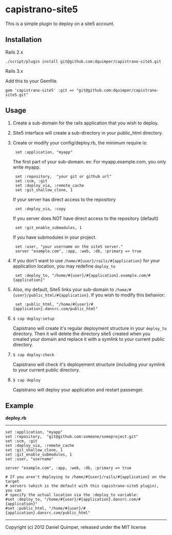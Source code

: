 capistrano-site5
===============

This is a simple plugin to deploy on a site5 account.

Installation
------------

Rails 2.x

	./script/plugin install git@github.com:dquimper/capistrano-site5.git

Rails 3.x

Add this to your Gemfile.

	gem 'capistrano-site5' :git => "git@github.com:dquimper/capistrano-site5.git"


Usage
-----

1. Create a sub-domain for the rails application that you wish to deploy.
2. Site5 interface will create a sub-directory in your public_html directory.
3. Create or modify your config/deploy.rb, the minimum require is:

		set :application, "myapp"

	The first part of your sub-domain. ex: For myapp.example.com, you only write myapp.

		set :repository,  "your git or github url"
		set :scm, :git
		set :deploy_via, :remote_cache
		set :git_shallow_clone, 1

	If your server has direct access to the repository

		set :deploy_via, :copy

	If you server does NOT have direct access to the repository (default)

		set :git_enable_submodules, 1

	If you have submodules in your project.

		set :user, "your username on the site5 server."
		server "example.com", :app, :web, :db, :primary => true
		
4. If you don't want to use `/home/#{user}/rails/#{application}` for your application location, you may redefine `deploy_to`

		set :deploy_to, "/home/#{user}/#{application}.example.com/#{application}"
		
5. Also, my default, Site5 links your sub-domain to `/home/#{user}/public_html/#{application}`. If you wish to modify this behavior:

		set :public_html, "/home/#{user}/#{application}.dansrc.com/public_html"
		
6. `$ cap deploy:setup`

    Capistrano will create it's regular deployment structure in your `deploy_to` directory.
    Then it will delete the directory site5 created when you created your domain and replace it with a symlink to your current public directory.
    
7. `$ cap deploy:check`

    Capistrano will check it's deployement structure (including your symlink to your current public directory.
    
8. `$ cap deploy`

    Capistrano will deploy your application and restart passenger.

Example
-------

**deploy.rb**

---
    set :application, "myapp"
    set :repository,  "git@github.com:someone/someproject.git"
    set :scm, :git
    set :deploy_via, :remote_cache
    set :git_shallow_clone, 1
    set :git_enable_submodules, 1
    set :user, "username"
    
    server "example.com", :app, :web, :db, :primary => true
    
    # If you aren't deploying to /home/#{user}/rails/#{application} on the target
    # servers (which is the default with this capistrano-site5 plugin), you can
    # specify the actual location via the :deploy_to variable:
    #set :deploy_to, "/home/#{user}/#{application}.dansrc.com/#{application}"
    #set :public_html, "/home/#{user}/#{application}.dansrc.com/public_html"

---

Copyright (c) 2012 Daniel Quimper, released under the MIT license
